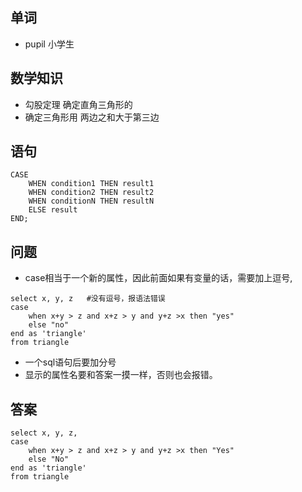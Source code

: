 ## 单词
+ pupil 小学生

## 数学知识
+ 勾股定理 确定直角三角形的
+ 确定三角形用 两边之和大于第三边

## 语句
```
CASE
    WHEN condition1 THEN result1
    WHEN condition2 THEN result2
    WHEN conditionN THEN resultN
    ELSE result
END;
```

## 问题
+ case相当于一个新的属性，因此前面如果有变量的话，需要加上逗号,
```
select x, y, z   #没有逗号，报语法错误
case
    when x+y > z and x+z > y and y+z >x then "yes"
    else "no"
end as 'triangle'
from triangle
```
+ 一个sql语句后要加分号
+ 显示的属性名要和答案一摸一样，否则也会报错。


## 答案
```
select x, y, z,
case
    when x+y > z and x+z > y and y+z >x then "Yes"
    else "No"
end as 'triangle'
from triangle
```

